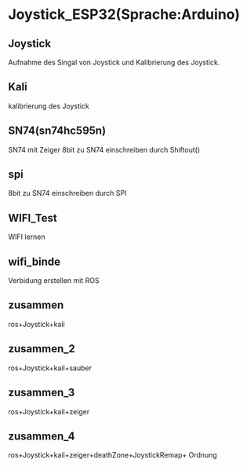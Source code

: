 # Joystick_ESP32(Sprache:Arduino)


## Joystick
Aufnahme des Singal von Joystick und Kalibrierung des Joystick.


## Kali
kalibrierung des Joystick


## SN74(sn74hc595n)
SN74 mit Zeiger
8bit zu SN74 einschreiben durch Shiftout()


## spi
8bit zu SN74 einschreiben durch SPI


## WIFI_Test
WIFI lernen


## wifi_binde
Verbidung erstellen mit ROS


## zusammen
ros+Joystick+kali


## zusammen_2
ros+Joystick+kail+sauber


## zusammen_3
ros+Joystick+kail+zeiger


## zusammen_4
ros+Joystick+kail+zeiger+deathZone+JoystickRemap+ Ordnung
